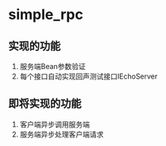 # simple_rpc
## 实现的功能
1. 服务端Bean参数验证
2. 每个接口自动实现回声测试接口IEchoServer
## 即将实现的功能
1. 客户端异步调用服务端
2. 服务端异步处理客户端请求

